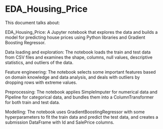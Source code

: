 # EDA_Housing_Price
This document talks about:

EDA_Housing_Price: A Jupyter notebook that explores the data and builds a model for predicting house prices using Python libraries and Gradient Boosting Regressor.

Data loading and exploration: The notebook loads the train and test data from CSV files and examines the shape, columns, null values, descriptive statistics, and outliers of the data.

Feature engineering: The notebook selects some important features based on domain knowledge and data analysis, and deals with outliers by dropping rows with extreme values.

Preprocessing: The notebook applies SimpleImputer for numerical data and Pipeline for categorical data, and bundles them into a ColumnTransformer for both train and test data.

Modelling: The notebook uses GradientBoostingRegressor with some hyperparameters to fit the train data and predict the test data, and creates a submission DataFrame with Id and SalePrice columns.

